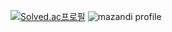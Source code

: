 [![Solved.ac프로필](http://mazassumnida.wtf/api/generate_badge?boj={handle})](https://solved.ac/{youngdo97})
![mazandi profile](http://mazandi.herokuapp.com/api?handle={youngdo97}&theme=warm)
